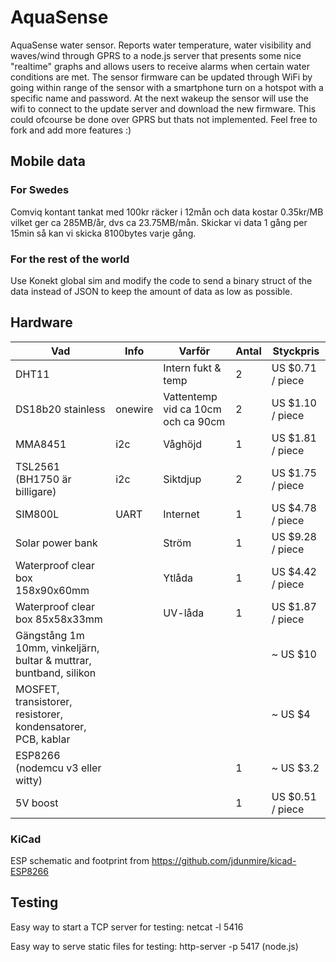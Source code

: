 # AquaSense
AquaSense water sensor. Reports water temperature, water visibility and waves/wind through GPRS to a node.js server that presents some nice "realtime" graphs and allows users to receive alarms when certain water conditions are met. 
The sensor firmware can be updated through WiFi by going within range of the sensor with a smartphone turn on a hotspot with a specific name and password. At the next wakeup the sensor will use the wifi to connect to the update server and download the new firmware. This could ofcourse be done over GPRS but thats not implemented.
Feel free to fork and add more features :)


## Mobile data

### For Swedes
Comviq kontant tankat med 100kr räcker i 12mån och data kostar 0.35kr/MB vilket ger ca 285MB/år, dvs ca 23.75MB/mån.
Skickar vi data 1 gång per 15min så kan vi skicka 8100bytes varje gång.

### For the rest of the world
Use Konekt global sim and modify the code to send a binary struct of the data instead of JSON to keep the amount of data as low as possible.


## Hardware
Vad | Info | Varför | Antal | Styckpris
--- | --- | --- | --- | ---
DHT11||Intern fukt & temp|2|US $0.71 / piece
DS18b20 stainless|onewire|Vattentemp vid ca 10cm och ca 90cm|2|US $1.10 / piece
MMA8451|i2c|Våghöjd|1|US $1.81 / piece
TSL2561 (BH1750 är billigare)|i2c|Siktdjup|2|US $1.75 / piece
SIM800L|UART|Internet|1|US $4.78 / piece
Solar power bank||Ström|1|US $9.28 / piece
Waterproof clear box 158x90x60mm||Ytlåda|1|US $4.42 / piece
Waterproof clear box 85x58x33mm||UV-låda|1|US $1.87 / piece
Gängstång 1m 10mm, vinkeljärn, bultar & muttrar, buntband, silikon||||~ US $10
MOSFET, transistorer, resistorer, kondensatorer, PCB, kablar||||~ US $4
ESP8266 (nodemcu v3 eller witty)|||1|~ US $3.2
5V boost|||1|US $0.51 / piece

### KiCad
ESP schematic and footprint from https://github.com/jdunmire/kicad-ESP8266

## Testing
Easy way to start a TCP server for testing: netcat -l 5416

Easy way to serve static files for testing: http-server -p 5417 (node.js)
